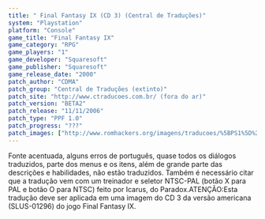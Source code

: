 ```yaml
---
title: " Final Fantasy IX (CD 3) (Central de Traduções)"
system: "Playstation"
platform: "Console"
game_title: "Final Fantasy IX"
game_category: "RPG"
game_players: "1"
game_developer: "Squaresoft"
game_publisher: "Squaresoft"
game_release_date: "2000"
patch_author: "CDMA"
patch_group: "Central de Traduções (extinto)"
patch_site: "http://www.ctraducoes.com.br/ (fora do ar)"
patch_version: "BETA2"
patch_release: "11/11/2006"
patch_type: "PPF 1.0"
patch_progress: "???"
patch_images: ["http://www.romhackers.org/imagens/traducoes/%5BPS1%5D%20Final%20Fantasy%20IX%20-%20CD1%20Hexagon%20e%20os%204%20CDs%20Central%20de%20Tradu%C3%A7%C3%B5es%20-%201.jpg","http://www.romhackers.org/imagens/traducoes/%5BPS1%5D%20Final%20Fantasy%20IX%20-%20CD3%20-%20Central%20de%20Tradu%C3%A7%C3%B5es%20-%202.png","http://www.romhackers.org/imagens/traducoes/%5BPS1%5D%20Final%20Fantasy%20IX%20-%20CD3%20-%20Central%20de%20Tradu%C3%A7%C3%B5es%20-%203.jpg"]
---
```

Fonte acentuada, alguns erros de português, quase todos os diálogos traduzidos, parte dos menus e os itens, além de grande parte das descrições e habilidades, não estão traduzidos. Também é necessário citar que a tradução vem com um treinador e seletor NTSC-PAL (botão X para PAL e botão O para NTSC) feito por Icarus, do Paradox.ATENÇÃO:Esta tradução deve ser aplicada em uma imagem do CD 3 da versão americana (SLUS-01296) do jogo Final Fantasy IX.